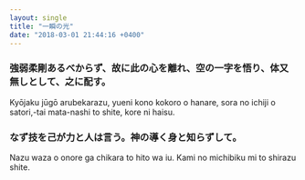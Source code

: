 ```yaml
---
layout: single
title: "一瞬の光"
date: "2018-03-01 21:44:16 +0400"
---
```


### 強弱柔剛あるべからず、故に此の心を離れ、空の一字を悟り、体又無しとして、之に配す。
Kyōjaku jūgō arubekarazu, yueni kono kokoro o hanare, sora no ichiji o satori,-tai mata-nashi to shite, kore ni haisu.

### なず技を己が力と人は言う。神の導く身と知らずして。
Nazu waza o onore ga chikara to hito wa iu. Kami no michibiku mi to shirazu shite.
